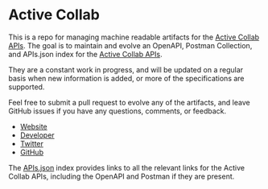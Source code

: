 # Active CollabThis is a repo for managing machine readable artifacts for the [Active Collab APIs](http://www.activecollab.com). The goal is to maintain and evolve an OpenAPI, Postman Collection, and APIs.json index for the [Active Collab APIs](http://www.activecollab.com).They are a constant work in progress, and will be updated on a regular basis when new information is added, or more of the specifications are supported.Feel free to submit a pull request to evolve any of the artifacts, and leave GitHub issues if you have any questions, comments, or feedback.- [Website](http://www.activecollab.com)- [Developer](http://www.activecollab.com)- [Twitter](https://twitter.com/activecollab)- [GitHub](https://github.com/activecollab)The [APIs.json](https://github.com/api-evangelist/active-collab/blob/master/apis.json) index provides links to all the relevant links for the Active Collab APIs, including the OpenAPI and Postman if they are present.